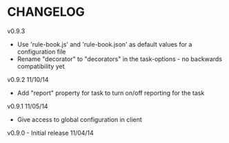 CHANGELOG
=========

v0.9.3
* Use 'rule-book.js' and 'rule-book.json' as default values for a configuration file
* Rename "decorator" to "decorators" in the task-options - no backwards compatibility yet

v0.9.2 11/10/14
* Add "report" property for task to turn on/off reporting for the task

v0.9.1 11/05/14
* Give access to global configuration in client

v0.9.0 - Initial release 11/04/14

